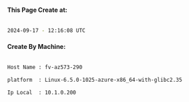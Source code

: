 
   
#### This Page Create at:

```bash

2024-09-17 - 12:16:08 UTC

```

#### Create By Machine:

```bash

Host Name : fv-az573-290

platform  : Linux-6.5.0-1025-azure-x86_64-with-glibc2.35

Ip Local  : 10.1.0.200

```

